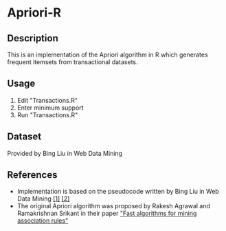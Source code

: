 # Apriori-R

## Description
This is an implementation of the Apriori algorithm in R which generates frequent itemsets from transactional datasets.

## Usage
1. Edit "Transactions.R"
2. Enter minimum support 
3. Run "Transactions.R"

## Dataset
Provided by Bing Liu in Web Data Mining

## References
- Implementation is based on the pseudocode written by Bing Liu in Web Data Mining
[[1]](https://books.google.ca/books?id=jnCi0Cq1YVkC&lpg=PP1&pg=PA21#v=onepage&q&f=false)
[[2]](https://books.google.ca/books?id=jnCi0Cq1YVkC&lpg=PP1&pg=PA25#v=onepage&q&f=false)
- The original Apriori algorithm was proposed by Rakesh Agrawal and Ramakrishnan Srikant in their paper ["Fast algorithms for mining association rules"](http://www.vldb.org/conf/1994/P487.PDF)
